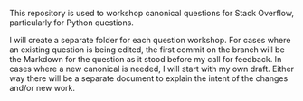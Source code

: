 This repository is used to workshop canonical questions for Stack Overflow, particularly for Python questions.

I will create a separate folder for each question workshop. For cases where an existing question is being edited, the first commit on the branch will be the Markdown for the question as it stood before my call for feedback. In cases where a new canonical is needed, I will start with my own draft. Either way there will be a separate document to explain the intent of the changes and/or new work.